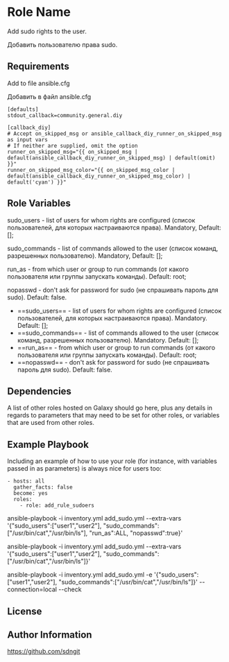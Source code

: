 Role Name
=========

Add sudo rights to the user.

Добавить пользователю права sudo.


Requirements
------------

Add to file ansible.cfg

Добавить в файл ansible.cfg

    [defaults]
    stdout_callback=community.general.diy

    [callback_diy]
    # Accept on_skipped_msg or ansible_callback_diy_runner_on_skipped_msg as input vars
    # If neither are supplied, omit the option
    runner_on_skipped_msg="{{ on_skipped_msg | default(ansible_callback_diy_runner_on_skipped_msg) | default(omit) }}"
    runner_on_skipped_msg_color="{{ on_skipped_msg_color | default(ansible_callback_diy_runner_on_skipped_msg_color) | default('cyan') }}"


Role Variables
--------------

sudo_users    - list of users for whom rights are configured (список пользователей, для которых настраиваются права). Mandatory, Default: [];

sudo_commands - list of commands allowed to the user (список команд, разрешенных пользователю). Mandatory, Default: [];

run_as        - from which user or group to run commands (от какого пользователя или группы запускать команды). Default: root;

nopasswd      - don't ask for password for sudo (не спрашивать пароль для sudo). Default: false.

- ==sudo_users== - list of users for whom rights are configured (список пользователей, для которых настраиваются права).
  Mandatory.
  Default: [];
- ==sudo_commands== - list of commands allowed to the user (список команд, разрешенных пользователю).
  Mandatory.
  Default: [];
- ==run_as== - from which user or group to run commands (от какого пользователя или группы запускать команды).
  Default: root;
- ==nopasswd== - don't ask for password for sudo (не спрашивать пароль для sudo).
  Default: false.

Dependencies
------------

A list of other roles hosted on Galaxy should go here, plus any details in regards to parameters that may need to be set for other roles, or variables that are used from other roles.


Example Playbook
----------------

Including an example of how to use your role (for instance, with variables passed in as parameters) is always nice for users too:

    - hosts: all
      gather_facts: false
      become: yes
      roles:
        - role: add_rule_sudoers

ansible-playbook -i inventory.yml add_sudo.yml --extra-vars '{"sudo_users":["user1","user2"], "sudo_commands":["/usr/bin/cat","/usr/bin/ls"], "run_as":ALL, "nopasswd":true}'

ansible-playbook -i inventory.yml add_sudo.yml --extra-vars '{"sudo_users":["user1","user2"], "sudo_commands":["/usr/bin/cat","/usr/bin/ls"]}'

ansible-playbook -i inventory.yml add_sudo.yml -e '{"sudo_users":["user1","user2"], "sudo_commands":["/usr/bin/cat","/usr/bin/ls"]}' --connection=local --check


License
-------



Author Information
------------------

https://github.com/sdngit
